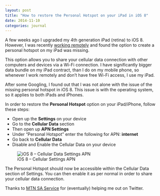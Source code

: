 ```yaml
---
layout: post
title: "How to restore the Personal Hotspot on your iPad in iOS 8"
date: 2014-11-10
categories: journal
---
```


A few weeks ago I upgraded my 4th generation iPad (retina) to iOS 8. However, I was recently [working remotely](working-remotely-can-work)
and found the option to create a personal hotspot on my iPad was missing.

This option allows you to share your cellular data connection with other computers and devices via a Wi-Fi connection. I
have significantly bigger data bundle on my iPad contract, than I do on my mobile phone, so whenever I work remotely and
don’t have free Wi-Fi access, I use my iPad.

After some Googling, I found out that I was not alone with the issue of the missing personal hotspot in iOS 8. This issue
is with the operating system, so it applies to both iPads and iPhones.

In order to restore the **Personal Hotspot** option on your iPad/iPhone, follow these steps:

* Open up the **Settings** on your device
* Go to the **Cellular Data** section
* Then open up **APN Settings**
* Under “Personal Hotspot” enter the following for APN: **internet**
* Go back to **Cellular Data**
* Disable and Enable the Cellular Data on your device

<figure>
    <img srcset="/assets/images/journal/ipad-settings-cellular-data-apn-887-500.png 887w,
                 /assets/images/journal/ipad-settings-cellular-data-apn-444-250.png 444w"
        src="/assets/images/journal/ipad-settings-cellular-data-apn-887-500.png"
        alt="iOS 8 – Cellular Data Settings APN">
    <figcaption>iOS 8 – Cellular Settings APN</figcaption>
</figure>

The Personal Hotspot should now be accessible within the Cellular Data section of Settings. You can then enable it as per
normal in order to share your cellular data connection.

Thanks to [MTN SA Service](https://twitter.com/MTNzaService) for (eventually) helping me out on Twitter.
